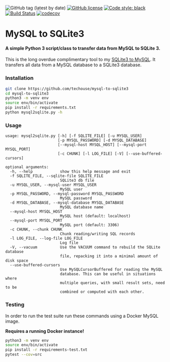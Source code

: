 ![GitHub tag (latest by date)](https://img.shields.io/github/v/tag/techouse/mysql-to-sqlite3)
[![GitHub license](https://img.shields.io/github/license/techouse/mysql-to-sqlite3)](https://github.com/techouse/mysql-to-sqlite3/blob/master/LICENSE)
[![Code style: black](https://img.shields.io/badge/code%20style-black-000000.svg)](https://github.com/ambv/black)
[![Build Status](https://travis-ci.org/techouse/mysql-to-sqlite3.svg?branch=master)](https://travis-ci.org/techouse/mysql-to-sqlite3)
[![codecov](https://codecov.io/gh/techouse/mysql-to-sqlite3/branch/master/graph/badge.svg)](https://codecov.io/gh/techouse/mysql-to-sqlite3)

# MySQL to SQLite3

#### A simple Python 3 script/class to transfer data from MySQL to SQLite 3.

This is the long overdue complimentary tool to my [SQLite3 to MySQL](https://github.com/techouse/sqlite3-to-mysql). It 
transfers all data from a MySQL database to a SQLite3 database.

### Installation
```bash
git clone https://github.com/techouse/mysql-to-sqlite3
cd mysql-to-sqlite3
python3 -m venv env
source env/bin/activate
pip install -r requirements.txt
python mysql2sqlite.py -h
```

### Usage
```
usage: mysql2sqlite.py [-h] [-f SQLITE_FILE] [-u MYSQL_USER]
                       [-p MYSQL_PASSWORD] [-d MYSQL_DATABASE]
                       [--mysql-host MYSQL_HOST] [--mysql-port MYSQL_PORT]
                       [-c CHUNK] [-l LOG_FILE] [-V] [--use-buffered-cursors]

optional arguments:
  -h, --help            show this help message and exit
  -f SQLITE_FILE, --sqlite-file SQLITE_FILE
                        SQLite3 db file
  -u MYSQL_USER, --mysql-user MYSQL_USER
                        MySQL user
  -p MYSQL_PASSWORD, --mysql-password MYSQL_PASSWORD
                        MySQL password
  -d MYSQL_DATABASE, --mysql-database MYSQL_DATABASE
                        MySQL database name
  --mysql-host MYSQL_HOST
                        MySQL host (default: localhost)
  --mysql-port MYSQL_PORT
                        MySQL port (default: 3306)
  -c CHUNK, --chunk CHUNK
                        Chunk reading/writing SQL records
  -l LOG_FILE, --log-file LOG_FILE
                        Log file
  -V, --vacuum          Use the VACUUM command to rebuild the SQLite database
                        file, repacking it into a minimal amount of disk space
  --use-buffered-cursors
                        Use MySQLCursorBuffered for reading the MySQL
                        database. This can be useful in situations where
                        multiple queries, with small result sets, need to be
                        combined or computed with each other.
```

### Testing
In order to run the test suite run these commands using a Docker MySQL image.

**Requires a running Docker instance!**
```bash
python3 -m venv env
source env/bin/activate
pip install -r requirements-test.txt
pytest --cov=src
```
